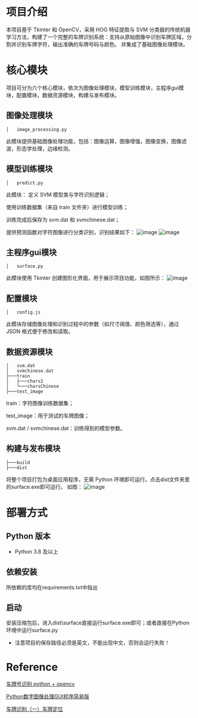 # 项目介绍
本项目基于 Tkinter 和 OpenCV，采用 HOG 特征提取与 SVM 分类器的传统机器学习方法，构建了一个完整的车牌识别系统：支持从原始图像中识别车牌区域，分割并识别车牌字符，输出准确的车牌号码与颜色。
并集成了基础图像处理模块。

# 核心模块
项目可分为六个核心模块，依次为图像处理模块，模型训练模块，主程序gui模块，配置模块，数据资源模块，构建与发布模块。

## 图像处理模块
```
│   image_processing.py
```
此模块提供基础图像处理功能，包括：图像运算，图像增强，图像变换，图像滤波，形态学处理，边缘检测。

## 模型训练模块
```
│   predict.py
```
此模块：
定义 SVM 模型类与字符识别逻辑；

使用训练数据集（来自 train 文件夹）进行模型训练；

训练完成后保存为 svm.dat 和 svmchinese.dat；

提供预测函数对字符图像进行分类识别，识别结果如下：
![image](https://github.com/user-attachments/assets/0a21863c-d551-4d7c-9109-d261678cb9f0)
![image](https://github.com/user-attachments/assets/1162e663-9a73-453d-95d2-28bb4a3ad594)

## 主程序gui模块
```
│   surface.py
```
此模块使用 Tkinter 创建图形化界面，用于展示项目功能，如图所示：
![image](https://github.com/user-attachments/assets/43a18f6e-8181-4aa5-8d92-4719419e25a5)

## 配置模块
```
│   config.js
```
此模块存储图像处理和识别过程中的参数（如尺寸阈值、颜色筛选等），通过 JSON 格式便于修改和读取。

## 数据资源模块
```
│   svm.dat
│   svmchinese.dat
├───train
│   ├───chars2
│   └───charsChinese
├───test_image
```
train：字符图像训练数据集；

test_image：用于测试的车牌图像；

svm.dat / svmchinese.dat：训练得到的模型参数。

## 构建与发布模块
```
├───build
├───dist
```
将整个项目打包为桌面应用程序，无需 Python 环境即可运行。点击dist文件夹里的surface.exe即可运行。
如图：
![image](https://github.com/user-attachments/assets/70d8b5a7-25b2-446e-a227-9cbc0629f9b6)

# 部署方式
## Python 版本
- Python 3.8 及以上
## 依赖安装
所依赖的库均在requirements.txt中指出
## 启动
安装压缩包后，进入dist\surface直接运行surface.exe即可；或者直接在Python环境中运行surface.py
- 注意项目的保存路径必须是英文，不能出现中文，否则会运行失败！

# Reference
[车牌号识别 python + opencv](https://blog.csdn.net/wzh191920/article/details/79589506)

[Python数字图像处理GUI程序简易版](https://blog.csdn.net/weixin_31268759/article/details/146408849)

[车牌识别（一）车牌定位](https://www.cnblogs.com/polly333/p/7367479.html)




